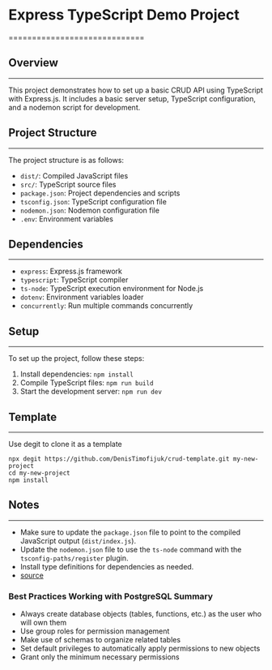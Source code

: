 # Express TypeScript Demo Project
=============================

## Overview
-----------

This project demonstrates how to set up a basic CRUD API using TypeScript with Express.js. It includes a basic server setup, TypeScript configuration, and a nodemon script for development.

## Project Structure
--------------------

The project structure is as follows:

* `dist/`: Compiled JavaScript files
* `src/`: TypeScript source files
* `package.json`: Project dependencies and scripts
* `tsconfig.json`: TypeScript configuration file
* `nodemon.json`: Nodemon configuration file
* `.env`: Environment variables

## Dependencies
------------

* `express`: Express.js framework
* `typescript`: TypeScript compiler
* `ts-node`: TypeScript execution environment for Node.js
* `dotenv`: Environment variables loader
* `concurrently`: Run multiple commands concurrently

## Setup
-----

To set up the project, follow these steps:

1. Install dependencies: `npm install`
2. Compile TypeScript files: `npm run build`
3. Start the development server: `npm run dev`
  
## Template
  
-----
Use degit to clone it as a template
```
npx degit https://github.com/DenisTimofijuk/crud-template.git my-new-project
cd my-new-project
npm install
```

## Notes
-----

* Make sure to update the `package.json` file to point to the compiled JavaScript output (`dist/index.js`).
* Update the `nodemon.json` file to use the `ts-node` command with the `tsconfig-paths/register` plugin.
* Install type definitions for dependencies as needed.
* [source](https://blog.logrocket.com/express-typescript-node/)

### Best Practices Working with PostgreSQL Summary

 * Always create database objects (tables, functions, etc.) as the user who will own them
 * Use group roles for permission management
 * Make use of schemas to organize related tables
 * Set default privileges to automatically apply permissions to new objects
 * Grant only the minimum necessary permissions

